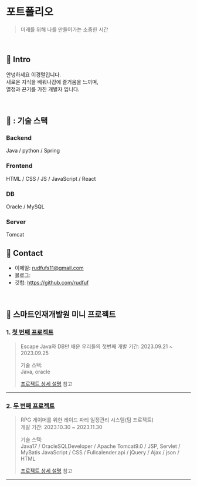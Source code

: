# 포트폴리오
> 미래를 위해 나를 만들어가는 소중한 시간

</br>

## :pushpin: Intro
안녕하세요 이경렬입니다.</br>
새로운 지식을 배워나감에 즐거움을 느끼며,</br>
열정과 끈기를 가진 개발자 입니다.</br>

</br>

## 📌 : 기술 스택
### Backend 
Java / python / Spring 
### Frontend
HTML / CSS / JS / JavaScript / React
### DB
Oracle / MySQL
### Server
Tomcat 

## :pushpin: Contact
- 이메일: rudfufs11@gmail.com
- 블로그: 
- 깃헙: https://github.com/rudfuf

</br>

## :pushpin: 스마트인재개발원 미니 프로젝트
### 1. [첫 번째 프로젝트](https://github.com/2023-SMHRD-IS-BigData2/Escape)
> Escape Java와 DB만 배운 우리들의 첫번째
>개발 기간: 2023.09.21 ~ 2023.09.25  
>  
>기술 스택:  
>Java, oracle  
> 
>  
>[프로젝트 상세 설명](https://github.com/2023-SMHRD-IS-BigData2/Escape) 참고

---

### 2. [두 번째 프로젝트](https://github.com/2023-SMHRD-IS-BigData2/p_gamers)
> RPG 게이머를 위한 레이드 파티 일정관리 시스템(팀 프로젝트)  
>개발 기간: 2023.10.30 ~ 2023.11.30  
>  
>기술 스택:  
>Java17 / OracleSQLDeveloper / Apache Tomcat9.0 / JSP, Servlet / MyBatis
> JavaScript / CSS / Fullcalender.api / jQuery / Ajax / json / HTML
>  
>[프로젝트 상세 설명](https://github.com/2023-SMHRD-IS-BigData2/p_gamers) 참고

---

